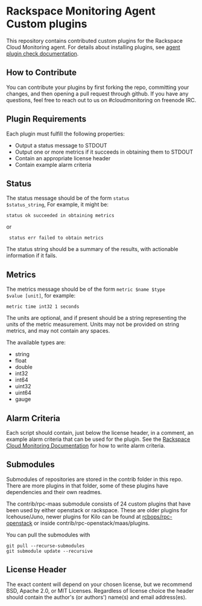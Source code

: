 # Rackspace Monitoring Agent Custom plugins

This repository contains contributed custom plugins for the Rackspace Cloud
Monitoring agent. For details about installing plugins, see [agent plugin check documentation](https://developer.rackspace.com/docs/rackspace-monitoring/v1/developer-guide/#agent-plugin).

## How to Contribute

You can contribute your plugins by first forking the repo, committing your changes, and then opening a pull request through github. If you have any questions, feel free to reach out to us on #cloudmonitoring on freenode IRC.

## Plugin Requirements

Each plugin must fulfill the following properties:

  * Output a status message to STDOUT
  * Output one or more metrics if it succeeds in obtaining them to STDOUT
  * Contain an appropriate license header
  * Contain example alarm criteria

## Status

The status message should be of the form <code>status $status_string</code>, For example, it might be:

<code>status ok succeeded in obtaining metrics</code>

or

<code> status err failed to obtain metrics</code>

The status string should be a summary of the results, with actionable information if it fails.

## Metrics

The metrics message should be of the form <code>metric $name $type $value [unit]</code>, for example:

<code>metric time int32 1 seconds</code>

The units are optional, and if present should be a string representing the units of the metric measurement. Units may not be provided on string metrics, and may not contain any spaces.

The available types are:

  * string
  * float
  * double
  * int32
  * int64
  * uint32
  * uint64
  * gauge

## Alarm Criteria

Each script should contain, just below the license header, in a comment, an example alarm criteria that can be used for the plugin. See the [Rackspace Cloud Monitoring Documentation](https://developer.rackspace.com/docs/rackspace-monitoring/v1/developer-guide/#alert-triggers-and-alarms-reference) for how to write alarm criteria.

## Submodules

Submodules of repositories are stored in the contrib folder in this repo.  
There are more plugins in that folder, some of these plugins have dependencies and their own readmes.  

The contrib/rpc-maas submodule consists of 24 custom plugins that have been used by either openstack or rackspace. These are older plugins for Icehouse/Juno, 
newer plugins for Kilo can be found at [rcbops/rpc-openstack](https://github.com/rcbops/rpc-openstack) or inside contrib/rpc-openstack/maas/plugins.

You can pull the submodules with 
```
git pull --recurse-submodules
git submodule update --recursive
```


## License Header

 The exact content will depend on your chosen license, but we recommend BSD, Apache 2.0, or MIT Licenses. Regardless of license choice the header should contain the author's (or authors') name(s) and email address(es).
